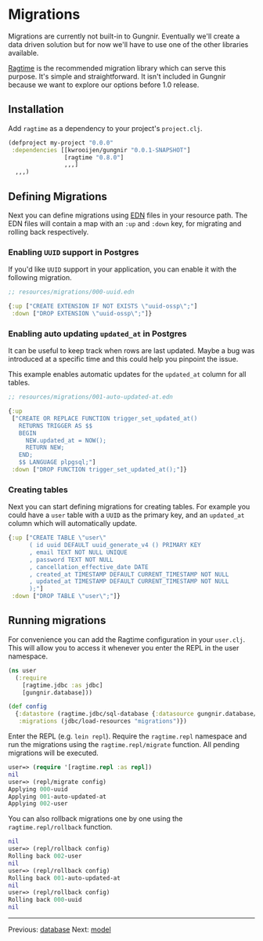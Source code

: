 # Migrations

Migrations are currently not built-in to Gungnir. Eventually we'll create a data
driven solution but for now we'll have to use one of the other libraries
available.

[Ragtime](https://github.com/weavejester/ragtime) is the recommended migration
library which can serve this purpose. It's simple and straightforward. It isn't
included in Gungnir because we want to explore our options before 1.0 release.

## Installation

Add `ragtime` as a dependency to your project's `project.clj`.
```clojure
(defproject my-project "0.0.0"
 :dependencies [[kwrooijen/gungnir "0.0.1-SNAPSHOT"]
                [ragtime "0.8.0"]
                ,,,]
  ,,,)
```

## Defining Migrations

Next you can define migrations using [EDN](https://github.com/edn-format/edn)
files in your resource path. The EDN files will contain a map with an `:up` and
`:down` key, for migrating and rolling back respectively.

### Enabling `UUID` support in Postgres

If you'd like `UUID` support in your application, you can enable it with the
following migration.

```clojure
;; resources/migrations/000-uuid.edn

{:up ["CREATE EXTENSION IF NOT EXISTS \"uuid-ossp\";"]
 :down ["DROP EXTENSION \"uuid-ossp\";"]}
```

### Enabling auto updating `updated_at` in Postgres

It can be useful to keep track when rows are last updated. Maybe a bug was
introduced at a specific time and this could help you pinpoint the issue.

This example enables automatic updates for the `updated_at` column for all
tables.

```clojure
;; resources/migrations/001-auto-updated-at.edn

{:up
 ["CREATE OR REPLACE FUNCTION trigger_set_updated_at()
   RETURNS TRIGGER AS $$
   BEGIN
     NEW.updated_at = NOW();
     RETURN NEW;
   END;
   $$ LANGUAGE plpgsql;"]
 :down ["DROP FUNCTION trigger_set_updated_at();"]}
```

### Creating tables

Next you can start defining migrations for creating tables. For example you
could have a `user` table with a `UUID` as the primary key, and an `updated_at`
column which will automatically update.

```clojure
{:up ["CREATE TABLE \"user\"
      ( id uuid DEFAULT uuid_generate_v4 () PRIMARY KEY
      , email TEXT NOT NULL UNIQUE
      , password TEXT NOT NULL
      , cancellation_effective_date DATE
      , created_at TIMESTAMP DEFAULT CURRENT_TIMESTAMP NOT NULL
      , updated_at TIMESTAMP DEFAULT CURRENT_TIMESTAMP NOT NULL
      );"]
 :down ["DROP TABLE \"user\";"]}
```

## Running migrations

For convenience you can add the Ragtime configuration in your `user.clj`. This
will allow you to access it whenever you enter the REPL in the user namespace.

```clojure
(ns user
  (:require 
    [ragtime.jdbc :as jdbc]
    [gungnir.database]))

(def config
  {:datastore (ragtime.jdbc/sql-database {:datasource gungnir.database/*database*})
   :migrations (jdbc/load-resources "migrations")})
```

Enter the REPL (e.g. `lein repl`). Require the `ragtime.repl` namespace and run
the migrations using the `ragtime.repl/migrate` function. All pending migrations
will be executed.

``` clojure
user=> (require '[ragtime.repl :as repl])
nil
user=> (repl/migrate config)
Applying 000-uuid
Applying 001-auto-updated-at
Applying 002-user
```

You can also rollback migrations one by one using the `ragtime.repl/rollback`
function.

```clojure
nil
user=> (repl/rollback config)
Rolling back 002-user
nil
user=> (repl/rollback config)
Rolling back 001-auto-updated-at
nil
user=> (repl/rollback config)
Rolling back 000-uuid
nil
```

---

<div class="footer-navigation">
<span>Previous: <a href="https://kwrooijen.github.io/gungnir/database.html">database</a></span>
<span>Next: <a href="https://kwrooijen.github.io/gungnir/model.html">model</a></span>
</div>
